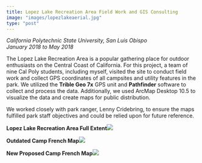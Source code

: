 ```yaml
---
title: Lopez Lake Recreation Area Field Work and GIS Consulting
image: "images/lopezlakeaerial.jpg"
type: "post"
---
```

*California Polytechnic State University, San Luis Obispo*  
*January 2018 to May 2018*

The Lopez Lake Recreation Area is a popular gathering place for outdoor enthusiasts on the Central Coast of California. For this project, a team of nine Cal Poly students, including myself, visited the site to conduct field work and collect GPS coordinates of all campsites and utility features in the park. We utilized the **Trible Geo 7x** GPS unit and **Pathfinder** software to collect and process the data. Additionally, we used ArcMap Desktop 10.5 to visualize the data and create maps for public distribution.

We worked closely with park ranger, Lenny Cridebring, to ensure the maps fulfilled park staff objectives and could be relied upon for future reference.

**Lopez Lake Recreation Area Full Extent**![](/images/lopezfinalmap1.jpg)

**Outdated Camp French Map**![](/images/campfrenchold.jpg)

**New Proposed Camp French Map**![](/images/campfrenchnew.png)